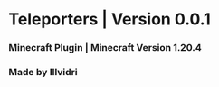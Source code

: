 # Teleporters | Version 0.0.1
### Minecraft Plugin | Minecraft Version 1.20.4
### Made by Illvidri

